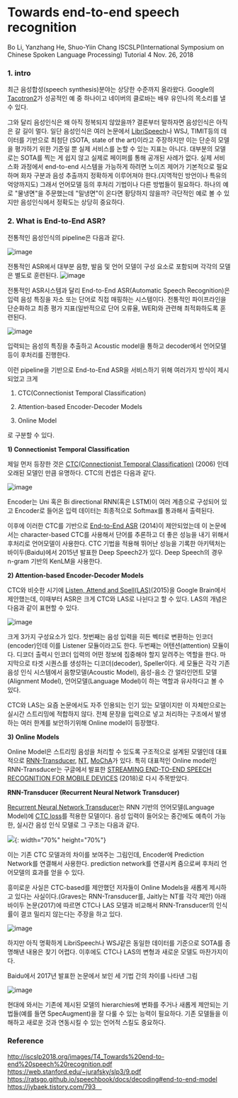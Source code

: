 # Towards end-to-end speech recognition

Bo Li, Yanzhang He, Shuo-Yiin Chang ISCSLP(International Symposium on Chinese Spoken Language Processing) Tutorial 4 Nov. 26, 2018

### 1. intro



최근 음성합성(speech synthesis)분야는 상당한 수준까지 올라왔다. Google의 [Tacotron2](https://arxiv.org/pdf/1712.05884.pdf)가 성공적인 예 중 하나이고 네이버의 클로바는 배우 유인나의 목소리를 낼 수 있다.

그와 달리 음성인식은 왜 아직 정복되지 않았을까? 결론부터 말하자면 음성인식은 아직은 갈 길이 멀다. 일단 음성인식은 여러 논문에서 [LibriSpeech](http://www.openslr.org/12/)나 WSJ, TIMIT등의 데이터를 기반으로 최첨단 (SOTA, state of the art)이라고 주장하지만 이는 단순히 모델을 평가하기 위한 기준일 뿐 실제 서비스를 논할 수 있는 지표는 아니다. 대부분의 모델로는 SOTA를 찍는 게 쉽지 않고 실제로 페이퍼를 통해 공개된 사례가 없다. 실제 서비스화 과정에서 end-to-end 시스템을 가능하게 하려면 노이즈 제어가 기본적으로 필요하며 화자 구분과 음성 추출까지 정확하게 이루어져야 한다.(지역적인 방언이나 특유의 억양까지도) 그래서 언어모델 등의 후처리 기법이나 다른 방법들이 필요하다. 하나의 예로 "물냉면"을 주문했는데 "밀냉면"이 온다면 황당하지 않을까? 극단적인 예로 볼 수 있지만 음성인식에서 정확도는 상당히 중요하다. 

 

### 2. What is End-to-End ASR?

전통적인 음성인식의 pipeline은 다음과 같다.

![image](https://user-images.githubusercontent.com/53163222/109803416-5a63dd00-7c64-11eb-9c66-7ad513052f03.png)


전통적인 ASR에서 대부분 음향, 발음 및 언어 모델이 구성 요소로 포함되며 각각의 모델은 별도로 훈련된다.
![image](https://user-images.githubusercontent.com/53163222/109803712-b9c1ed00-7c64-11eb-843f-f02cb41d2dcc.png)



전통적인 ASR시스템과 달리 End-to-End ASR(Automatic Speech Recognition)은 입력 음성 특징을 자소 또는 단어로 직접 매핑하는 시스템이다. 전통적인 파이프라인을 단순화하고 최종 평가 지표(일반적으로 단어 오류율, WER)와 관련해 최적화하도록 훈련된다.


![image](https://user-images.githubusercontent.com/53163222/109903044-a05d8700-7cde-11eb-8503-8e44f6382535.png) 

입력되는 음성의 특징을 추출하고 Acoustic model을 통하고 decoder에서 언어모델 등이 후처리를 진행한다.

이런 pipeline을 기반으로 End-to-End ASR을 서비스하기 위해 여러가지 방식이 제시되었고 크게

1. CTC(Connectionist Temporal Classification) 

2. Attention-based Encoder-Decoder Models

3. Online Model 

로 구분할 수 있다.

 

**1) Connectionist Temporal Classification**

제일 먼저 등장한 것은 [CTC(Connectionist Temporal Classification)](http://citeseerx.ist.psu.edu/viewdoc/download?doi=10.1.1.75.6306&rep=rep1&type=pdf) (2006) 인데 오래된 모델인 만큼 유명하다. CTC의 컨셉은 다음과 같다.

![image](https://user-images.githubusercontent.com/53163222/109903120-b9663800-7cde-11eb-9d41-67e3477173d4.png)

Encoder는 Uni 혹은 Bi directional RNN(혹은 LSTM)이 여러 계층으로 구성되어 있고 Encoder로 들어온 입력 데이터는 최종적으로 Softmax를 통과해서 출력된다.

이후에 이러한 CTC를 기반으로 [End-to-End ASR](http://proceedings.mlr.press/v32/graves14.pdf) (2014)이 제안되었는데 이 논문에서는 character-based CTC를 사용해서 단어를 추론하고 더 좋은 성능을 내기 위해서 후처리로 언어모델이 사용한다. CTC 기법을 적용해 뛰어난 성능을 기록한 아키텍처는 바이두(Baidu)에서 2015년 발표한 Deep Speech2가 있다. Deep Speech의 경우 n-gram 기반의 KenLM을 사용한다.



**2) Attention-based Encoder-Decoder Models**

CTC와 비슷한 시기에 [Listen, Attend and Spell(LAS)](https://arxiv.org/pdf/1508.01211.pdf)(2015)을 Google Brain에서 제안했는데, 이때부터 ASR은 크게 CTC와 LAS로 나뉜다고 할 수 있다. LAS의 개념은 다음과 같이 표현할 수 있다.

![image](https://user-images.githubusercontent.com/53163222/109903239-e31f5f00-7cde-11eb-9ec5-70bc0fc8050e.png)


 크게 3가지 구성요소가 있다. 첫번째는 음성 입력을 히든 벡터로 변환하는 인코더(encoder)인데 이를 Listener 모듈이라고도 한다. 두번째는 어텐션(attention) 모듈이다. 디코더 출력시 인코더 입력의 어떤 정보에 집중해야 할지 알려주는 역할을 한다. 마지막으로 타겟 시퀀스를 생성하는 디코더(decoder), Speller이다. 세 모듈은 각각 기존 음성 인식 시스템에서 음향모델(Acoustic Model), 음성-음소 간 얼라인먼트 모델(Alignment Model), 언어모델(Language Model)이 하는 역할과 유사하다고 볼 수 있다.

CTC와 LAS는 요즘 논문에서도 자주 인용되는 인기 있는 모델이지만 이 자체만으로는 실시간 스트리밍에 적합하지 않다. 전체 문장을 입력으로 넣고 처리하는 구조에서 발생하는 여러 한계를 보안하기위해 Online model이 등장했다.



**3)** **Online** **Models**

Online Model은 스트리밍 음성을 처리할 수 있도록 구조적으로 설계된 모델인데 대표적으로 [RNN-Transducer](https://arxiv.org/pdf/1211.3711.pdf), [NT](https://arxiv.org/pdf/1511.04868.pdf), [MoChA](https://arxiv.org/pdf/1712.05382.pdf)가 있다. 특히 대표적인 Online model인 RNN-Transducer는 구글에서 발표한 [STREAMING END-TO-END SPEECH RECOGNITION FOR MOBILE DEVICES](https://arxiv.org/pdf/1811.06621.pdf) (2018)로 다시 주목받았다.

**RNN-Transducer (Recurrent Neural Network Transducer)**

[Recurrent Neural Network Transducer](https://arxiv.org/pdf/1303.5778)는 RNN 기반의 언어모델(Language Model)에 [CTC loss](https://ratsgo.github.io/speechbook/docs/neuralam/ctc)를 적용한 모델이다. 음성 입력이 들어오는 중간에도 예측이 가능한, 실시간 음성 인식 모델로 그 구조는 다음과 같다.

![](https://3.bp.blogspot.com/-2Vg5xAvtcnQ/XIauDo6Dg_I/AAAAAAAAD5A/9G-iTpIuKzgPC3BCPSPkiOdVa97dqz1QACLcBGAs/s1600/image1.gif){: width="70%" height="70%"}

이는 기존 CTC 모델과의 차이를 보여주는 그림인데, Encoder에 Prediction Network를 연결해서 사용한다. prediction network를 연결시켜 줌으로써 후처리 언어모델의 효과를 얻을 수 있다.

 

흥미로운 사실은 CTC-based를 제안했던 저자들이 Online Models을 새롭게 제시하고 있다는 사실이다.(Graves는 RNN-Transducer를, Jaitly는 NT를 각각 제안) 아래 바이두 논문(2017)에 따르면 CTC나 LAS 모델과 비교해서 RNN-Transducer의 인식률이 결코 밀리지 않는다는 주장을 하고 있다. 

![image](https://user-images.githubusercontent.com/53163222/109903338-02b68780-7cdf-11eb-82dc-b10747664586.png)

하지만 아직 명확하게 LibriSpeech나 WSJ같은 동일한 데이터를 기준으로 SOTA를 증명해낸 내용은 찾기 어렵다. 이후에도 CTC나 LAS의 변형과 새로운 모델도 마찬가지이다.

 Baidu에서 2017년 발표한 논문에서 보인 세 기법 간의 차이를 나타낸 그림
 
 ![image](https://user-images.githubusercontent.com/53163222/109903365-0d711c80-7cdf-11eb-9481-434aa5830661.png)

현대에 와서는 기존에 제시된 모델의 hierarchies에 변화를 주거나 새롭게 제안되는 기법들(예를 들면 SpecAugment)을 잘 다룰 수 있는 능력이 필요하다. 기존 모델들을 이해하고 새로운 것과 연동시킬 수 있는 언어적 스킬도 중요하다.

### Reference
http://iscslp2018.org/images/T4_Towards%20end-to-end%20speech%20recognition.pdf
https://web.stanford.edu/~jurafsky/slp3/9.pdf
https://ratsgo.github.io/speechbook/docs/decoding#end-to-end-model
https://jybaek.tistory.com/793 


